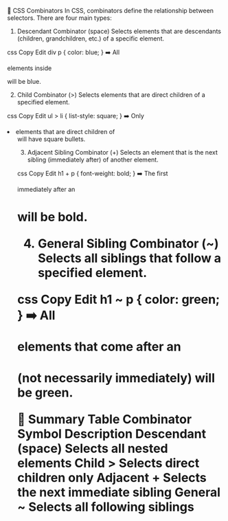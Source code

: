 📘 CSS Combinators
In CSS, combinators define the relationship between selectors. There are four main types:

1. Descendant Combinator (space)
Selects elements that are descendants (children, grandchildren, etc.) of a specific element.

css
Copy
Edit
div p {
  color: blue;
}
➡️ All <p> elements inside <div> will be blue.

2. Child Combinator (>)
Selects elements that are direct children of a specified element.

css
Copy
Edit
ul > li {
  list-style: square;
}
➡️ Only <li> elements that are direct children of <ul> will have square bullets.

3. Adjacent Sibling Combinator (+)
Selects an element that is the next sibling (immediately after) of another element.

css
Copy
Edit
h1 + p {
  font-weight: bold;
}
➡️ The first <p> immediately after an <h1> will be bold.

4. General Sibling Combinator (~)
Selects all siblings that follow a specified element.

css
Copy
Edit
h1 ~ p {
  color: green;
}
➡️ All <p> elements that come after an <h1> (not necessarily immediately) will be green.

📌 Summary Table
Combinator	Symbol	Description
Descendant	(space)	Selects all nested elements
Child	>	Selects direct children only
Adjacent	+	Selects the next immediate sibling
General	~	Selects all following siblings
